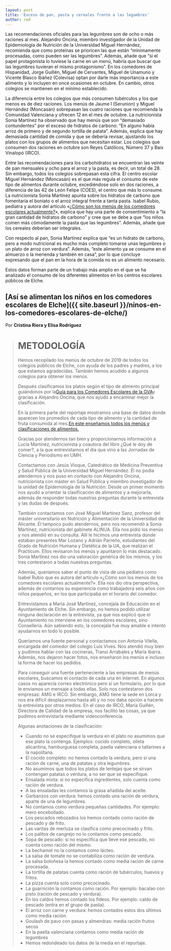 ```yaml
---
layout: post
title: 'Exceso de pan, pasta y cereales frente a las legumbres'
author: red
---
```

Las recomendaciones oficiales para las legumbres son de ocho o más raciones al mes. Alejandro Oncina, miembro investigador de la Unidad de Epidemiología de Nutrición de la Universidad Miguel Hernández, recomienda que como proteínas se prioricen las que están “mínimamente procesadas, como pueden ser las legumbres”. Además, añade que “si el papel protagonista lo tuviese la carne en un menú, habría que buscar que las legumbres tuvieran el mismo protagonismo”. En los comedores de Hispanidad, Jorge Guillén, Miguel de Cervantes, Miguel de Unamuno y Vicente Blasco Ibáñez (Colevisa) optan por darle más importancia a este alimento y lo incluyen en once ocasiones en octubre. En cambio, otros colegios se mantienen en el mínimo establecido.

<div class="flourish-embed" data-src="story/154825"><script src="https://public.flourish.studio/resources/embed.js"></script></div>

La diferencia entre los colegios que más consumen tubérculos y los que menos es de diez raciones. Los menús de Jaume I (Serunion) y Miguel Hernández (Moncasán) sobrepasan las cuatro raciones que recomienda la Comunidad Valenciana y ofrecen 12 en el mes de octubre. La nutricionista Sonia Martínez ha observado que hay menús que son “demasiado contundentes” por el exceso de hidratos de carbono: “En alguno había arroz de primero y de segundo tortilla de patata”. Además, explica que hay demasiada cantidad de comida y que se debería revisar, ajustando los platos con los grupos de alimentos que necesitan estar. Los colegios que consumen dos raciones en octubre son Reyes Católicos, Número 37 y Baix Vinalopó (IRCO).

Entre las recomendaciones para los carbohidratos se encuentran las veinte de pan mensuales y ocho para el arroz y la pasta, es decir, un total de 28. Sin embargo, todos los colegios sobrepasan esta cifra. El centro escolar Miguel Hernández (Moncasán) es el que más regula el consumo de este tipo de alimentos durante octubre, excediéndose solo en dos raciones, a diferencia de las 42 de León Felipe (COES), el centro que más lo consume. La nutricionista Sonia Martínez apunta sobre los hidratos de carbono que fomentaría el boniato o el arroz integral frente a tanta pasta. Isabel Rubio, pediatra y autora del artículo «[¿Cómo son los menús de los comedores escolares actualmente?](https://www.diarioinformacion.com/vida-y-estilo/salud/infantil/2019/04/26/son-menus-comedores-escolares-actualmente/2142915.html)», explica que hay una parte de consentimiento a “la gran cantidad de hidratos de carbono” y cree que se debe a que “los niños comen más cómodamente la pasta que las legumbres”. Además, añade que los cereales deberían ser integrales.

Con respecto al pan, Sonia Martínez explica que “es un hidrato de carbono, pero a modo nutricional es mucho más completo tomarse unas legumbres o un plato de arroz con verdura”. Además, “este alimento ya se consume en el almuerzo o la merienda y también en casa”, por lo que concluye expresando que el pan en la hora de la comida no es un alimento necesario.

Estos datos forman parte de un trabajo más amplio en el que se ha analizado el consumo de los diferentes alimentos en los centros escolares públicos de Elche. 

## [Así se alimentan los niños en los comedores escolares de Elche]({{ site.baseurl }}/ninos-en-los-comedores-escolares-de-elche/)

Por **Cristina Riera y Elisa Rodríguez**

> # METODOLOGÍA
>
> Hemos recopilado los menús de octubre de 2019 de todos los colegios públicos de Elche, con ayuda de los padres y madres, a los que estamos agradecidas. También hemos acudido a algunos colegios para obtener los menús.
>
> Después clasificamos los platos según el tipo de alimento principal guiándonos por la[Guía para los Comedores Escolares de la GVA](http://www.san.gva.es/documents/151311/7497836/Guia+Menu+Comedores+Escolares+GVA+2018.pdf)y gracias a Alejandro Oncina, que nos ayudó a encaminar mejor la clasificación.
>
> En la primera parte del reportaje mostramos una base de datos donde aparecen los promedios de cada tipo de alimento y la cantidad de fruta consumida al mes.[En este enseñamos todos los menús y clasificaciones de alimentos.](https://docs.google.com/spreadsheets/d/1rEp5417S4xG7kYk8F3cnR8HZjbFzW68z0tfX1lXtui0/edit?usp=sharing)
>
> Gracias por atendernos tan bien y proporcionarnos información a Lucía Martínez, nutricionista y coautora del libro ¿Qué le doy de comer?, a la que entrevistamos el día que vino a las Jornadas de Ciencia y Periodismo en UMH.
>
> Contactamos con Jesús Vioque, Catedrático de Medicina Preventiva y Salud Pública de la Universidad Miguel Hernández. Él no podía atendernos y nos puso en contacto con Alejandro Oncina, nutricionista con máster en Salud Pública y miembro investigador de la unidad de Epidemología de la Nutrición. Desde un primer momento nos ayudó a orientar la clasificación de alimentos y a mejorarla, además de responder todas nuestras preguntas durante la entrevista y las dudas de después.
>
> También contactamos con José Miguel Martínez Sanz, profesor del máster universitario en Nutrición y Alimentación de la Universidad de Alicante. Él tampoco pudo atendernos, pero nos recomendó a Sonia Martínez, nutricionista del gabinete ALINUA. Ella nos pidió los menús y nos atendió en su consulta. Allí le hicimos una entrevista donde estaban presentes Mar Lozano y Adrián Parreño, estudiantes del Grado de Nutrición Humana y Dietética de la UA, que realizan el Practicum. Ellos revisaron los menús y apuntaron lo más destacado. Sonia Martínez nos dio una valoración genérica de los mismos, y los tres contestaron a todas nuestras preguntas.
>
> Además, queríamos saber el punto de vista de una pediatra como Isabel Rubio que es autora del artículo «¿Cómo son los menús de los comedores escolares actualmente?». Ella nos dio otra perspectiva, además de contarnos su experiencia como trabajadora seis años con niños pequeños, en los que participaba en el horario del comedor.
>
> Entrevistamos a María José Martínez, concejala de Educación en el Ayuntamiento de Elche. Sin embargo, no hemos podido utilizar ninguna declaración en la entrevista, ya que nos explicó que el Ayuntamiento no interviene en los comedores escolares, sino Conselleria. Aún sabiendo esto, la concejala fue muy amable e intentó ayudarnos en todo lo posible.
>
> Queríamos una fuente personal y contactamos con Antonia Vilella, encargada del comedor del colegio Luis Vives. Nos atendió muy bien y pudimos hablar con las cocineras, Transi Arrabales y María Ibarra. Además, nos dejaron hacer fotos, nos enseñaron los menús e incluso la forma de hacer los pedidos.
>
> Para conseguir una fuente perteneciente a las empresas de menús escolares, buscamos el contacto de cada una en internet. En algunos casos no aparecía correo electrónico pero sí un formulario, por lo que le enviamos un mensaje a todas ellas. Solo nos contestaron dos empresas: AMG e IRCO. Sin embargo, AMG tiene la sede en Lorca y nos era difícil desplazarnos hasta allí y no nos daba opción a hacerle la entrevista por otros medios. En el caso de IRCO, María Guillén, Directora de Calidad de la empresa, nos facilitó las cosas, ya que pudimos entrevistarla mediante videoconferencia.
>
> Algunas anotaciones de la clasificación:
>
> * Cuando no se especifique la verdura en el plato no asumimos que ese plato la contenga. Ejemplos: cocido completo, olleta alicantina, hamburguesa completa, paella valenciana o tallarines a la napolitana.
> * El cocido completo: no hemos contado la verdura, pero sí una ración de carne, una de patatas y otra legumbres.
> * No asumimos que todos los platos de lentejas que se sirvan contengan patatas o verdura, a no ser que se especifique.
> * Ensalada mixta: si no especifica ingredientes, solo cuenta como ración de verdura.
> * A las ensaladas les contamos la grasa añadida del aceite.
> * Garbanzos con verdura: hemos contado una ración de verdura, aparte de una de legumbres.
> * No contamos como verdura pequeñas cantidades. Por ejemplo: mero encebollado.
> * Los pescados rebozados los hemos contado como ración de pescado y de frito.
> * Las varitas de merluza se clasifica como precocinado y frito.
> * Los palitos de cangrejo no lo contamos como pescado.
> * Sopa de pescado: si no especifica que lleve ese pescado, no cuenta como ración del mismo.
> * La bechamel no la contamos como lácteo.
> * La salsa de tomate no se contabiliza como ración de verdura.
> * La salsa boloñesa la hemos contado como media ración de carne procesada.
> * La tortilla de patatas cuenta como ración de tubérculos, huevos y fritos.
> * La pizza cuenta solo como precocinado.
> * La guarnición la contamos como ración. Por ejemplo: bacalao con pisto (ración de pescado y verdura).
> * En los caldos hemos contado los fideos. Por ejemplo: caldo de pescado (entra en el grupo de pasta).
> * El arroz con carne y verdura: hemos contados estos dos últimos como media ración.
> * Goulash de pavo con pasas y almendras: media ración frutos secos
> * En la paella valenciana contamos como media ración de legumbres
> * Hemos redondeado los datos de la media en el reportaje.
